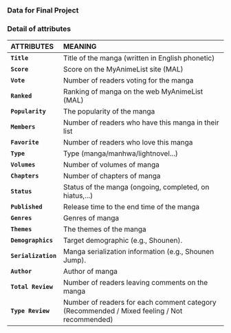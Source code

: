 ### Data for Final Project
### Detail of attributes
| **ATTRIBUTES**            |**MEANING**               |
|:----------------------|:-------------------------------------------------------------|
|**`Title`**            | Title of the manga (written in English phonetic)                                                |
|**`Score`**            | Score on the MyAnimeList site (MAL)                                                             |
|**`Vote`**             | Number of readers voting for the manga                                                          |
|**`Ranked`**           | Ranking of manga on the web MyAnimeList (MAL)                                                   |
|**`Popularity`**       | The popularity of the manga                                                                     |
|**`Members`**          | Number of readers who have this manga in their list                                             |
|**`Favorite`**         | Number of readers who love this manga                                                           |
|**`Type`**		        | Type (manga/manhwa/lightnovel...)                                                               |
|**`Volumes`**          | Number of volumes of manga                                                                      |
|**`Chapters`**         | Number of chapters of manga                                                                     |
|**`Status`**           | Status of the manga (ongoing, completed, on hiatus,...)                                         |
|**`Published`**        | Release time to the end time of the manga                                                       |
|**`Genres`**           | Genres of manga                                                                                 |
|**`Themes`**           | The themes of the manga                                                                         |
|**`Demographics`** 	| Target demographic (e.g., Shounen).                                                             |
|**`Serialization`** 	| Manga serialization information (e.g., Shounen Jump).                                           |
|**`Author`**           | Author of manga                                                                                 |
|**`Total Review`**     | Number of readers leaving comments on the manga                                                 |
|**`Type Review`**      | Number of readers for each comment category (Recommended / Mixed feeling / Not recommended)     |
